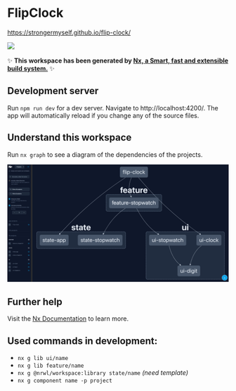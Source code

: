 # FlipClock

https://strongermyself.github.io/flip-clock/

<a href="https://nx.dev" target="_blank" rel="noreferrer"><img src="https://raw.githubusercontent.com/nrwl/nx/master/images/nx-logo.png" width="45"></a>

✨ **This workspace has been generated by [Nx, a Smart, fast and extensible build system.](https://nx.dev)** ✨

## Development server

Run `npm run dev` for a dev server. Navigate to http://localhost:4200/. The app will automatically reload if you change any of the source files.

## Understand this workspace

Run `nx graph` to see a diagram of the dependencies of the projects.

<img src="./nx-graph.png">

## Further help

Visit the [Nx Documentation](https://nx.dev) to learn more.

## Used commands in development:

- `nx g lib ui/name`
- `nx g lib feature/name`
- `nx g @nrwl/workspace:library state/name` *(need template)*
- `nx g component name -p project`  
